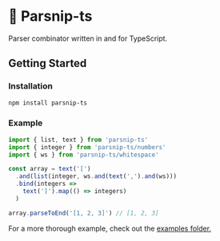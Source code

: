 # 🌱 Parsnip-ts 

Parser combinator written in and for TypeScript.

## Getting Started

### Installation

```sh
npm install parsnip-ts
```

### Example

```ts
import { list, text } from 'parsnip-ts'
import { integer } from 'parsnip-ts/numbers'
import { ws } from 'parsnip-ts/whitespace'

const array = text('[')
  .and(list(integer, ws.and(text(',').and(ws)))
  .bind(integers =>
    text(']').map(() => integers)
  )

array.parseToEnd('[1, 2, 3]') // [1, 2, 3]
```

For a more thorough example, check out the [examples folder.](https://github.com/MCluck90/parsnip-ts/tree/main/examples)

